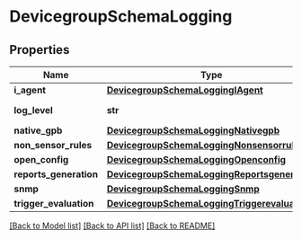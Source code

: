# DevicegroupSchemaLogging

## Properties
Name | Type | Description | Notes
------------ | ------------- | ------------- | -------------
**i_agent** | [**DevicegroupSchemaLoggingIAgent**](DevicegroupSchemaLoggingIAgent.md) |  | [optional] 
**log_level** | **str** | Global log level | [optional] 
**native_gpb** | [**DevicegroupSchemaLoggingNativegpb**](DevicegroupSchemaLoggingNativegpb.md) |  | [optional] 
**non_sensor_rules** | [**DevicegroupSchemaLoggingNonsensorrules**](DevicegroupSchemaLoggingNonsensorrules.md) |  | [optional] 
**open_config** | [**DevicegroupSchemaLoggingOpenconfig**](DevicegroupSchemaLoggingOpenconfig.md) |  | [optional] 
**reports_generation** | [**DevicegroupSchemaLoggingReportsgeneration**](DevicegroupSchemaLoggingReportsgeneration.md) |  | [optional] 
**snmp** | [**DevicegroupSchemaLoggingSnmp**](DevicegroupSchemaLoggingSnmp.md) |  | [optional] 
**trigger_evaluation** | [**DevicegroupSchemaLoggingTriggerevaluation**](DevicegroupSchemaLoggingTriggerevaluation.md) |  | [optional] 

[[Back to Model list]](../README.md#documentation-for-models) [[Back to API list]](../README.md#documentation-for-api-endpoints) [[Back to README]](../README.md)


